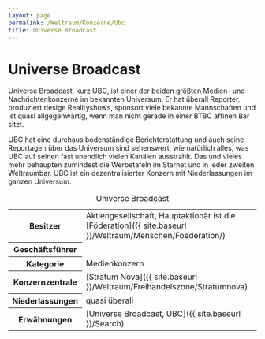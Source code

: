 ```yaml
---
layout: page
permalink: /Weltraum/Konzerne/Ubc
title: Universe Broadcast
---
```



# Universe Broadcast


Universe Broadcast, kurz UBC, ist einer der beiden größten Medien- und Nachrichtenkonzerne im bekannten Universum. Er hat überall Reporter, produziert riesige Realityshows, sponsort viele bekannte Mannschaften und ist quasi allgegenwärtig, wenn man nicht gerade in einer BTBC affinen Bar sitzt.

UBC hat eine durchaus bodenständige Berichterstattung und auch seine Reportagen über das Universum sind sehenswert, wie natürlich alles, was UBC auf seinen fast unendlich vielen Kanälen ausstrahlt. Das und vieles mehr behaupten zumindest die Werbetafeln im Starnet und in jeder zweiten Weltraumbar. UBC ist ein dezentralisierter Konzern mit Niederlassungen im ganzen Universum.


<aside>
<table data-type="konzern">
<caption>Universe Broadcast</caption>
<tbody>
<tr><th>Besitzer</th><td>Aktiengesellschaft, Hauptaktionär ist die [Föderation]({{ site.baseurl }}/Weltraum/Menschen/Foederation/)</td></tr>
<tr><th>Geschäftsführer</th><td> </td></tr>
<tr><th>Kategorie</th><td>Medienkonzern</td></tr>
<tr><th>Konzernzentrale</th><td>[Stratum Nova]({{ site.baseurl }}/Weltraum/Freihandelszone/Stratumnova)</td></tr>
<tr><th>Niederlassungen</th><td>quasi überall</td></tr>
<tr><th>Erwähnungen</th><td>[Universe Broadcast, UBC]({{ site.baseurl }}/Search)</td></tr>
</tbody>
</table>
</aside>


